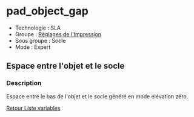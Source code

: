 # pad_object_gap

* Technologie : SLA
* Groupe : [Réglages de l'Impression](../sla_printer/sla_parameters.md)
* Sous groupe : Socle
* Mode : Expert

## Espace entre l'objet et le socle

### Description

Espace entre le bas de l'objet et le socle généré en mode élévation zéro.

[Retour Liste variables](variable_list.md)